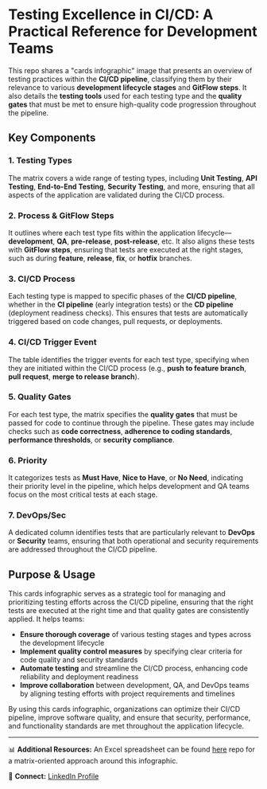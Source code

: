 # Testing Excellence in CI/CD: A Practical Reference for Development Teams

This repo shares a "cards infographic" image that presents an overview of testing practices within the **CI/CD pipeline**, classifying them by their relevance to various **development lifecycle stages** and **GitFlow steps**. It also details the **testing tools** used for each testing type and the **quality gates** that must be met to ensure high-quality code progression throughout the pipeline.

## Key Components

### 1. Testing Types
The matrix covers a wide range of testing types, including **Unit Testing**, **API Testing**, **End-to-End Testing**, **Security Testing**, and more, ensuring that all aspects of the application are validated during the CI/CD process.

### 2. Process & GitFlow Steps
It outlines where each test type fits within the application lifecycle—**development**, **QA**, **pre-release**, **post-release**, etc. It also aligns these tests with **GitFlow steps**, ensuring that tests are executed at the right stages, such as during **feature**, **release**, **fix**, or **hotfix** branches.

### 3. CI/CD Process
Each testing type is mapped to specific phases of the **CI/CD pipeline**, whether in the **CI pipeline** (early integration tests) or the **CD pipeline** (deployment readiness checks). This ensures that tests are automatically triggered based on code changes, pull requests, or deployments.

### 4. CI/CD Trigger Event
The table identifies the trigger events for each test type, specifying when they are initiated within the CI/CD process (e.g., **push to feature branch**, **pull request**, **merge to release branch**).

### 5. Quality Gates
For each test type, the matrix specifies the **quality gates** that must be passed for code to continue through the pipeline. These gates may include checks such as **code correctness**, **adherence to coding standards**, **performance thresholds**, or **security compliance**.

### 6. Priority
It categorizes tests as **Must Have**, **Nice to Have**, or **No Need**, indicating their priority level in the pipeline, which helps development and QA teams focus on the most critical tests at each stage.

### 7. DevOps/Sec
A dedicated column identifies tests that are particularly relevant to **DevOps** or **Security** teams, ensuring that both operational and security requirements are addressed throughout the CI/CD pipeline.

## Purpose & Usage

This cards infographic serves as a strategic tool for managing and prioritizing testing efforts across the CI/CD pipeline, ensuring that the right tests are executed at the right time and that quality gates are consistently applied. It helps teams:

- **Ensure thorough coverage** of various testing stages and types across the development lifecycle
- **Implement quality control measures** by specifying clear criteria for code quality and security standards
- **Automate testing** and streamline the CI/CD process, enhancing code reliability and deployment readiness
- **Improve collaboration** between development, QA, and DevOps teams by aligning testing efforts with project requirements and timelines

By using this cards infographic, organizations can optimize their CI/CD pipeline, improve software quality, and ensure that security, performance, and functionality standards are met throughout the application lifecycle.

---

📊 **Additional Resources:** An Excel spreadsheet can be found [here](https://github.com/migueldiaz66/Testing-Excellence-in-CI-CD/blob/main/Testing%20Excellence%20in%20CICD%20A%20Practical%20Reference%20for%20Development%20Teams.xlsx) repo for a matrix-oriented approach around this infographic.

🔗 **Connect:** [LinkedIn Profile](https://www.linkedin.com/in/migueldiazmacedo/)
